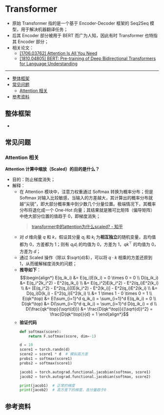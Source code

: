Transformer
===
- 原始 Transformer 指的是一个基于 Encoder-Decoder 框架的 Seq2Seq 模型，用于解决机器翻译任务；
- 后其 Encoder 部分被用于 BERT 而广为人知，因此有时 Transformer 也特指其 Encoder 部分；
- 相关论文：
    - [[1706.03762] Attention Is All You Need](https://arxiv.org/abs/1706.03762)
    - [[1810.04805] BERT: Pre-training of Deep Bidirectional Transformers for Language Understanding](https://arxiv.org/abs/1810.04805)

---

- [整体框架](#整体框架)
- [常见问题](#常见问题)
    - [Attention 相关](#attention-相关)
- [参考资料](#参考资料)


## 整体框架

- 



## 常见问题

### Attention 相关

**Attention 计算中缩放（Scaled）的目的是什么？**
- 目的：防止梯度消失；
- 解释：
    - 在 Attention 模块中，注意力权重通过 Softmax 转换为概率分布；但是 Softmax 对输入比较敏感，当输入的方差越大，其计算出的概率分布就越“尖锐”，即大部分概率集中到少数几个分量位置。极端情况下，其概率分布将退化成一个 One-Hot 向量；其结果就是雅可比矩阵（偏导矩阵）中绝大部分位置的值趋于 0，即梯度消失；
        > [transformer中的attention为什么scaled? - 知乎](https://www.zhihu.com/question/339723385/answer/782509914) 
    - 对 $d$ 维向量 $q$ 和 $k$，假设其分量 $q_i$ 和 $k_i$ 为**相互独立**的随机变量，且均值都为 0，方差都为 1；则有 $q_id_i$ 的均值为 0，方差为 1，$qk^\top$ 的均值为 0，方差为 $d$；
    - 通过 Scaled 操作（除以 $\sqrt{d}$），可以将 $q\cdot k$ 相乘的方差还原到 1，从而缓解梯度消失的问题；
    - **推导如下**：
        $$$$ 
        $$\begin{align*}
            E(q_ik_i) &= E(q_i)E(k_i) = 0 \times 0 = 0 \\
            D(q_ik_i) &= E(q_i^2k_i^2) - E^2(q_ik_i) \\
            &= E(q_i^2)E(k_i^2) - E^2(q_i)E^2(k_i) \\
            &= [E(q_i^2) - E^2(q_i)][E(k_i^2) - E^2(k_i)] - E^2(q_i)E^2(k_i) \\
            &= D(q_i)D(k_i) - E^2(q_i)E^2(k_i) \\
            &= 1 \times 1 - 0 \times 0 = 1 \\
            E(qk^\top) &= E(\sum_{i=1}^d q_ik_i) = \sum_{i=1}^d E(q_ik_i) = 0 \\
            D(qk^\top) &= D(\sum_{i=1}^d q_ik_i) = \sum_{i=1}^d D(q_ik_i) = d \\
            D(\frac{qk^\top}{\sqrt{d}}) &= \frac{D(qk^\top)}{(\sqrt{d})^2} = \frac{D(qk^\top)}{d} = 1
        \end{align*}$$
    - **验证代码**
        ```python
        def softmax(score):
            return F.softmax(score, dim=-1)

        d = 10
        score1 = torch.randn(d)
        score2 = score1 * d  # 模拟高方差
        probs1 = softmax(score1)
        probs2 = softmax(score1)

        jacob1 = torch.autograd.functional.jacobian(softmax, score1)
        jacob2 = torch.autograd.functional.jacobian(softmax, score2)

        print(jacob1)  # 正常的梯度
        print(jacob2)  # 高方差下的梯度，各分量趋于0
        ``` 


## 参考资料

